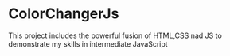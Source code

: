 # ColorChangerJs
This project includes the powerful fusion of HTML,CSS nad JS to demonstrate my skills in intermediate JavaScript 
